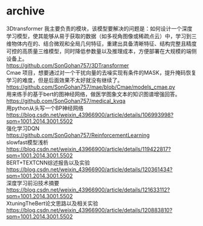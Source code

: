 # archive
3Dtransformer 我主要负责的模块，该模型要解决的问题是：如何设计一个深度学习模型，使其能够从易于获取的数据（如多视角图像或稀疏点云）中，学习到三维物体内在的、结合微观和全局几何特征，重建出具备清晰特征、结构完整且精度可控的高质量三维模型，同时降低参数量以及推理成本，方便部署在大规模的端侧设备上。  
https://github.com/SonGohan757/3DTransformer  
Cmae 项目，想要通过对一个干扰向量的去噪实现有条件的MASK，提升掩码恢复学习的难度，但是后面效果不太好就没有继续了。  
https://github.com/SonGohan757/mae/blob/Cmae/models_cmae.py  
用来练手的基于bert的图神经网络，做医学图象文本的知识图谱增强回答。  
https://github.com/SonGohan757/medical_kvqa  
用python从头写一个BP神经网络  
https://blog.csdn.net/weixin_43966900/article/details/106993998?spm=1001.2014.3001.5502  
强化学习DQN  
https://github.com/SonGohan757/ReinforcementLearning  
slowfast模型浅析  
https://blog.csdn.net/weixin_43966900/article/details/119422817?spm=1001.2014.3001.5502  
BERT+TEXTCNN综述报告以及实验  
https://blog.csdn.net/weixin_43966900/article/details/120361434?spm=1001.2014.3001.5502  
深度学习前沿技术摘要  
https://blog.csdn.net/weixin_43966900/article/details/121633112?spm=1001.2014.3001.5502  
XtuningTheBert论文思路以及相关实验  
https://blog.csdn.net/weixin_43966900/article/details/120883810?spm=1001.2014.3001.5502  


